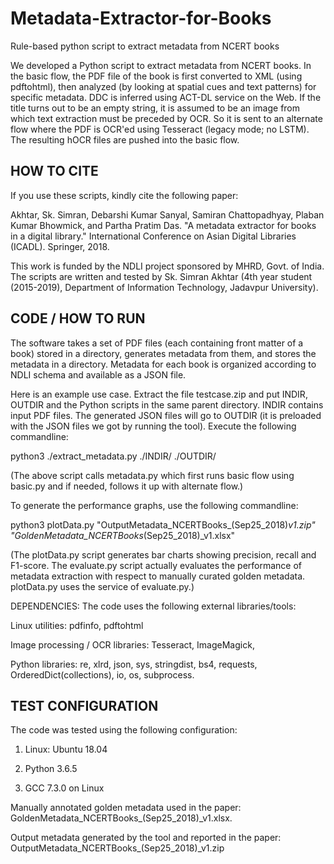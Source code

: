# Metadata-Extractor-for-Books
Rule-based python script to extract metadata from NCERT books


We developed a Python script to extract metadata from NCERT books. In the basic flow, the PDF file of the book is first converted to XML (using pdftohtml), then analyzed (by looking at spatial cues and text patterns) for specific metadata. DDC is inferred using ACT-DL service on the Web. If the title turns out to be an empty string, it is assumed to be an image from which text extraction must be preceded by OCR. So it is sent to an alternate flow where the PDF is OCR'ed using Tesseract (legacy mode; no LSTM). The resulting hOCR files are pushed into the basic flow.


HOW TO CITE
-----------
If you use these scripts, kindly cite the following paper:

Akhtar, Sk. Simran, Debarshi Kumar Sanyal, Samiran Chattopadhyay, Plaban Kumar Bhowmick, and Partha Pratim Das. "A metadata extractor for books in a digital library." International Conference on Asian Digital Libraries (ICADL). Springer, 2018.

This work is funded by the NDLI project sponsored by MHRD, Govt. of India. The scripts are written and tested by Sk. Simran Akhtar (4th year student (2015-2019), Department of Information Technology, Jadavpur University).


CODE / HOW TO RUN
-----------------
The software takes a set of PDF files (each containing front matter of a book) stored in a directory, generates metadata from them, and stores the metadata in a directory. Metadata for each book is organized according to NDLI schema and available as a JSON file.

Here is an example use case. Extract the file testcase.zip and put INDIR, OUTDIR and the Python scripts in the same parent directory. INDIR contains input PDF files. The generated JSON files will go to OUTDIR (it is preloaded with the JSON files we got by running the tool). Execute the following commandline:

python3 ./extract_metadata.py  ./INDIR/  ./OUTDIR/

(The above script calls metadata.py which first runs basic flow using basic.py and if needed, follows it up with alternate flow.) 

To generate the performance graphs, use the following commandline:

python3 plotData.py "OutputMetadata_NCERTBooks_(Sep25_2018)_v1.zip"  "GoldenMetadata_NCERTBooks_(Sep25_2018)_v1.xlsx"

(The plotData.py script generates bar charts showing precision, recall and F1-score. The evaluate.py script actually evaluates the performance of metadata extraction with respect to manually curated golden metadata. plotData.py uses the service of evaluate.py.)

DEPENDENCIES: The code uses the following external libraries/tools:

Linux utilities:  pdfinfo, pdftohtml 

Image processing / OCR libraries: Tesseract, ImageMagick,

Python libraries: re, xlrd, json, sys, stringdist, bs4, requests, OrderedDict(collections), io, os, subprocess.



TEST CONFIGURATION
------------------

The code was tested using the following configuration:

1. Linux: Ubuntu 18.04

2. Python 3.6.5

3. GCC 7.3.0 on Linux

Manually annotated golden metadata used in the paper: GoldenMetadata_NCERTBooks_(Sep25_2018)_v1.xlsx.

Output metadata generated by the tool and reported in the paper: OutputMetadata_NCERTBooks_(Sep25_2018)_v1.zip
